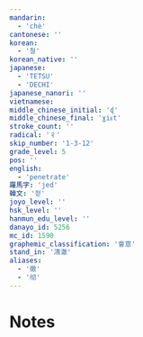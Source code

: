 ```yaml
---
mandarin:
  - 'chè'
cantonese: ''
korean:
  - '철'
korean_native: ''
japanese:
  - 'TETSU'
  - 'DECHI'
japanese_nanori: ''
vietnamese:
middle_chinese_initial: 'ɖ'
middle_chinese_final: 'ɣiᴇt'
stroke_count: ''
radical: '彳'
skip_number: '1-3-12'
grade_level: 5
pos: ''
english:
  - 'penetrate'
羅馬字: 'jed'
韓文: '젇'
joyo_level: ''
hsk_level: ''
hanmun_edu_level: ''
danayo_id: 5256
mc_id: 1590
graphemic_classification: '會意'
stand_in: '清澈'
aliases:
  - '徹'
  - '彻'
---
```


# Notes
